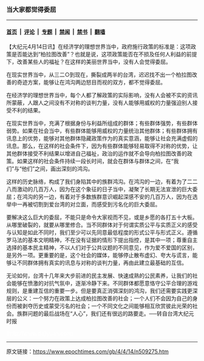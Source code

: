 ### 当大家都觉得委屈

---

#### [首页](../../../..?n509275) &nbsp;|&nbsp; [评论](../../../../../epoch-comment?n509275) &nbsp;|&nbsp; [专题](../../../../../epoch-special?n509275) &nbsp;|&nbsp; [禁闻](../../../../../epoch-news?n509275) &nbsp;|&nbsp; [禁书](../../../../../books?n509275) &nbsp;|&nbsp; [翻墙](https://github.com/gfw-breaker/nogfw/blob/master/README.md?n509275)


<div class="post_content" id="artbody" itemprop="articleBody">
 <!-- article content begin -->
 <p>
  【大纪元4月14日讯】在经济学的理想世界当中，政府施行政策的标准是：这项政策是否能达到“柏拉图改善”？也就是说，这项政策能否在不损及任何人利益的前提下，改善某些人的福祉？在这样的美丽世界当中，没有人会觉得委屈。
 </p>
 <p>
  在现实世界当中，从三二○到现在，撕裂成两半的台湾，迟迟找不出一个柏拉图改善的奇迹方案，能够让在鸿沟两边怒目而视的双方，都不觉得委屈。
 </p>
 <p>
  在经济学的理想世界当中，每个人都了解政策的实际影响，没有人会被不实的资讯所蒙蔽，人跟人之间没有不对称的谈判力量，没有人能够用威权的力量强迫别人接受不利的结果。
 </p>
 <p>
  在现实世界当中，充满了根据身份与利益所组成的群体；有些群体强势，有些群体弱势。如果在社会当中，有些群体能够用威权的力量统治其他群体；有些群体拥有讯息上的优势，能够对其他群体隐藏政策作为的真实意涵，能够让社会充满虚假的讯息。那么，在这样的社会条件下，因为有些群体能够轻易取得不对称的优势，让其他群体接受不利结果以增进自己福祉，政治的运作就不会导向柏拉图改善的政策。如果这样的社会条件持续一段长时间，就会在群体与群体之间，在“我们”与“他们”之间，画出深刻的鸿沟。
 </p>
 <p>
  这样的历史脉络，构成了我们身陷其中的族群鸿沟。在鸿沟的一边，有着为了二二八而激动的几百万人，因为在这个象征的日子当中，凝聚了长期无法宣泄的巨大委屈；在鸿沟的另一边，有着对于多数族群意识崛起深感不安的几百万人，因为在选举中一再被切割到爱台湾的对立面，而感受到污名化的巨大委屈。
 </p>
 <p>
  要解决这么巨大的委屈，不能只是命令大家视而不见，或是乡愿的各打五十大板。从哪里破裂的，就要从哪里修合。当不同群体对于何谓实质公平与实质正义的感受与认知是如此不同时，我们至少可以先同意最低程度的形式公平与形式正义。遵循罗马法的基本文明精神，不在没有证据的情形下提出指控，是其中一项；尊重自主选择的基本民主精神，不以人们对于公共议题的不同意见，作为爱不爱国的区别，是另外一项。更重要的是，这个社会的媒体，能够停止散布虚幻、夸大与谎言，能够让不同群体拥有真实的讯息与对称的谈判力量，再由此建立最基础的互信。
 </p>
 <p>
  无论如何，台湾十几年来大步前进的民主发展、快速成熟的公民素养，让我们的社会能够在愤激的对抗气氛中，逐渐冷静下来。不同群体都愿意恪守公平合理的游戏规则，是重建互信的重要一步。但是要真正消弭深刻的鸿沟，我们还需要实践更深层的公义：一个努力在政策上达成柏拉图改善的社会；一个人们不会因为自己的身份而被剥夺历史或蒙受污名的社会；一个不同文化之间能够相互欣赏彼此光荣的社会。族群问题的最后战场在“人心”，我们还有很远的路要走。──转自台湾大纪元时报
 </p>
 <p>
  <font color="#ffffff">
   (http://www.dajiyuan.com)
  </font>
 </p>
 <!-- article content end -->
 <div id="below_article_ad">
 </div>
</div>


---

原文链接：https://www.epochtimes.com/gb/4/4/14/n509275.htm